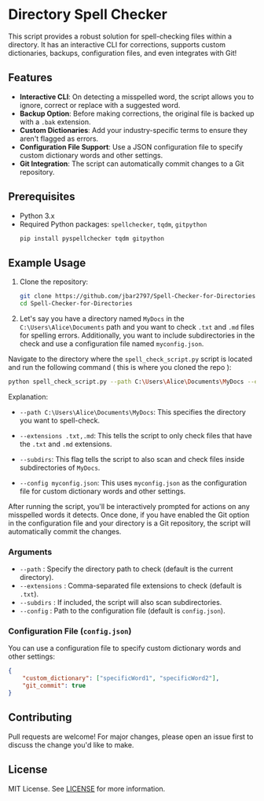 # Directory Spell Checker

This script provides a robust solution for spell-checking files within a directory. It has an interactive CLI for corrections, supports custom dictionaries, backups, configuration files, and even integrates with Git!

## Features

- **Interactive CLI**: On detecting a misspelled word, the script allows you to ignore, correct or replace with a suggested word.
- **Backup Option**: Before making corrections, the original file is backed up with a `.bak` extension.
- **Custom Dictionaries**: Add your industry-specific terms to ensure they aren't flagged as errors.
- **Configuration File Support**: Use a JSON configuration file to specify custom dictionary words and other settings.
- **Git Integration**: The script can automatically commit changes to a Git repository.

## Prerequisites

- Python 3.x
- Required Python packages: `spellchecker`, `tqdm`, `gitpython`
  ```bash
  pip install pyspellchecker tqdm gitpython
  ```

## Example Usage

1. Clone the repository:
    ```bash
    git clone https://github.com/jbar2797/Spell-Checker-for-Directories.git
    cd Spell-Checker-for-Directories
    ```

2. Let's say you have a directory named `MyDocs` in the `C:\Users\Alice\Documents` path and you want to check `.txt` and `.md` files for spelling errors. Additionally, you want to include subdirectories in the check and use a configuration file named `myconfig.json`.

Navigate to the directory where the `spell_check_script.py` script is located and run the following command ( this is where you cloned the repo ):

```bash
python spell_check_script.py --path C:\Users\Alice\Documents\MyDocs --extensions .txt,.md --subdirs --config config.json
```

Explanation:

- `--path C:\Users\Alice\Documents\MyDocs`: This specifies the directory you want to spell-check.
  
- `--extensions .txt,.md`: This tells the script to only check files that have the `.txt` and `.md` extensions.
  
- `--subdirs`: This flag tells the script to also scan and check files inside subdirectories of `MyDocs`.
  
- `--config myconfig.json`: This uses `myconfig.json` as the configuration file for custom dictionary words and other settings.

After running the script, you'll be interactively prompted for actions on any misspelled words it detects. Once done, if you have enabled the Git option in the configuration file and your directory is a Git repository, the script will automatically commit the changes.


### Arguments

- `--path` : Specify the directory path to check (default is the current directory).
- `--extensions` : Comma-separated file extensions to check (default is `.txt`).
- `--subdirs` : If included, the script will also scan subdirectories.
- `--config` : Path to the configuration file (default is `config.json`).

### Configuration File (`config.json`)

You can use a configuration file to specify custom dictionary words and other settings:

```json
{
    "custom_dictionary": ["specificWord1", "specificWord2"],
    "git_commit": true
}
```

## Contributing

Pull requests are welcome! For major changes, please open an issue first to discuss the change you'd like to make.

## License

MIT License. See [LICENSE](LICENSE) for more information.

